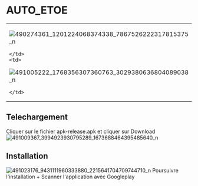 # AUTO_ETOE
<table>
  <tr>
    <td>
    
![490274361_1201224068374338_7867526222317815375_n](https://github.com/user-attachments/assets/a0add7ec-132e-4c24-989c-dcabb0640572)


    </td>
    <td>
![491005222_1768356307360763_3029380636804089038_n](https://github.com/user-attachments/assets/175ed694-f9e8-4298-abd5-7c21c69dc2ad)


    </td>
  </tr>
</table>


## Telechargement
Cliquer sur le fichier apk-release.apk et cliquer sur Download
![491009367_3994923930795289_1673688464395485640_n](https://github.com/user-attachments/assets/0cff5489-70d1-497c-a160-987df5d92451)

## Installation
![491023176_9431111960333880_2215641704709744710_n](https://github.com/user-attachments/assets/561110eb-0648-4e70-983c-2fcffb17360b)
Poursuivre l'installation + Scanner l'application avec Googleplay




